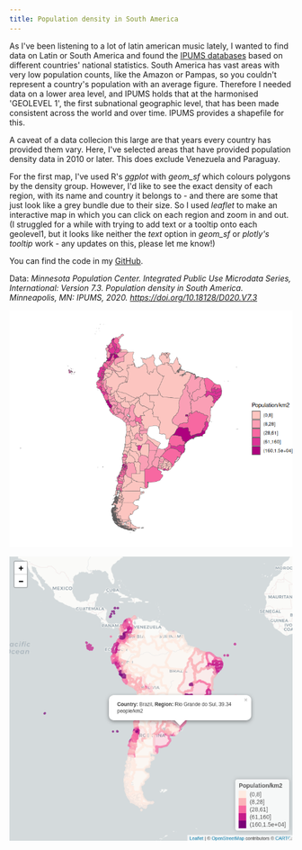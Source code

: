 ```yaml
---
title: Population density in South America
---
```

As I've been listening to a lot of latin american music lately, I wanted to find data on Latin or South America and found the [IPUMS databases](https://international.ipums.org/international/index.shtml) based on different countries' national statistics. South America has vast areas with very low population counts, like the Amazon or Pampas, so you couldn't represent a country's population with an average figure. Therefore I needed data on a lower area level, and IPUMS holds that at the harmonised 'GEOLEVEL 1', the first subnational geographic level, that has been made consistent across the world and over time. IPUMS provides a shapefile for this.

A caveat of a data collecion this large are that years every country has provided them vary. Here, I've selected areas that have provided population density data in 2010 or later. This does exclude Venezuela and Paraguay.


For the first map, I've used R's *ggplot* with *geom_sf* which colours polygons by the density group. However, I'd like to see the exact density of each region, with its name and country it belongs to - and there are some that just look like a grey bundle due to their size. So I used *leaflet* to make an interactive map in which you can click on each region and zoom in and out. (I struggled for a while with trying to add text or a tooltip onto each geolevel1, but it looks like neither the *text* option in *geom_sf* or *plotly's* *tooltip* work - any updates on this, please let me know!)

You can find the code in my [GitHub](https://github.com/johannajokio/johannajokio.github.io/).

Data: *Minnesota Population Center. Integrated Public Use Microdata Series, International: Version 7.3. Population density in South America. Minneapolis, MN: IPUMS, 2020. https://doi.org/10.18128/D020.V7.3*


![Population density in South America made on *ggplot*](/images/popdensity_sa.png)

![Population density in South America made on *leaflet*](/images/leaflet_popdensity_southamerica_90(1).png)